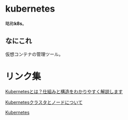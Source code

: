 # kubernetes

略称**k8s**。

## なにこれ

仮想コンテナの管理ツール。

# リンク集

[Kubernetesとは？仕組みと構造をわかりやすく解説します](https://www.kagoya.jp/howto/rentalserver/kubernetes/)

[Kubernetesクラスタとノードについて](https://docs.oracle.com/cd/E97706_01/Content/ContEng/Concepts/contengclustersnodes.htm)

[Kubernetes](https://en.wikipedia.org/wiki/Kubernetes)
